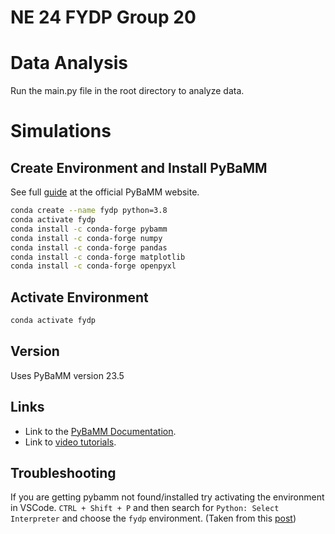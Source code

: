 # NE 24 FYDP Group 20

# Data Analysis

Run the main.py file in the root directory to analyze data.

# Simulations

## Create Environment and Install PyBaMM

See full [guide](https://docs.pybamm.org/en/latest/source/user_guide/installation/) at the official PyBaMM website.

```bash
conda create --name fydp python=3.8
conda activate fydp
conda install -c conda-forge pybamm
conda install -c conda-forge numpy
conda install -c conda-forge pandas
conda install -c conda-forge matplotlib
conda install -c conda-forge openpyxl
```

## Activate Environment

```bash
conda activate fydp
```

## Version

Uses PyBaMM version 23.5

## Links

- Link to the [PyBaMM Documentation](https://docs.pybamm.org/en/stable/index.html).
- Link to [video tutorials](https://pybamm.org/learn/).

## Troubleshooting

If you are getting pybamm not found/installed try activating the environment in VSCode. `CTRL + Shift + P` and then search for `Python: Select Interpreter` and choose the `fydp` environment. (Taken from this [post](https://stackoverflow.com/a/67750888/10014923))
